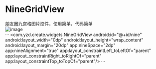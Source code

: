 # NineGridView
朋友圈九宫格图片控件，使用简单，代码简单<br>
![image](https://github.com/yangzhidan/NineGridView/blob/master/gif/1545988393462.gif)<br>
···
  <com.yzd.create.widgets.NineGridView
        android:id="@+id/nine"
        android:layout_width="0dp"
        android:layout_height="wrap_content"
        android:layout_margin="20dp"
        app:nineSpace="2dp"
        app:nineAlignment="true"
        app:layout_constraintLeft_toLeftOf="parent"
        app:layout_constraintRight_toRightOf="parent"
        app:layout_constraintTop_toTopOf="parent"/>
        ···



